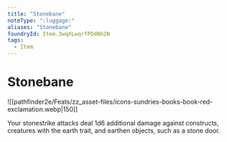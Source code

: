 ```yaml
---
title: "Stonebane"
noteType: ":luggage:"
aliases: "Stonebane"
foundryId: Item.3wqXLwqrfPDdNh2N
tags:
  - Item
---
```


# Stonebane
![[pathfinder2e/Feats/zz_asset-files/icons-sundries-books-book-red-exclamation.webp|150]]

Your stonestrike attacks deal 1d6 additional damage against constructs, creatures with the earth trait, and earthen objects, such as a stone door.
